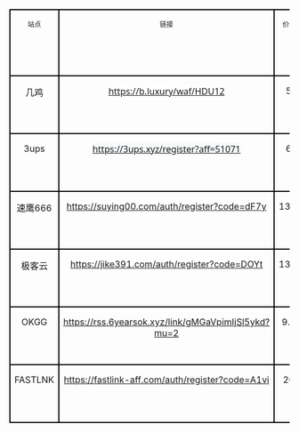 <table class="MsoTableGrid" border="1" cellspacing="0" cellpadding="0" style="border-collapse:collapse;border:none;mso-border-alt:solid windowtext 1.5pt;
 mso-yfti-tbllook:1184;mso-padding-alt:0cm 5.4pt 0cm 5.4pt;mso-border-insideh:
 1.5pt solid windowtext;mso-border-insidev:1.5pt solid windowtext">
 <tbody><tr style="mso-yfti-irow:0;mso-yfti-firstrow:yes;height:78.0pt">
  <td width="58" valign="top" style="width:43.35pt;border:solid windowtext 1.5pt;
  padding:0cm 5.4pt 0cm 5.4pt;height:78.0pt">
  <p class="MsoNormal" align="center" style="text-align:center"><span style="font-size:9.0pt;mso-bidi-font-size:10.0pt">站点<span lang="EN-US"><o:p></o:p></span></span></p>
  </td>
  <td width="274" valign="top" style="width:205.25pt;border:solid windowtext 1.5pt;
  border-left:none;mso-border-left-alt:solid windowtext 1.5pt;padding:0cm 5.4pt 0cm 5.4pt;
  height:78.0pt">
  <p class="MsoNormal" align="center" style="text-align:center"><span style="font-size:9.0pt;mso-bidi-font-size:10.0pt">链接<span lang="EN-US"><o:p></o:p></span></span></p>
  </td>
  <td width="57" valign="top" style="width:42.6pt;border:solid windowtext 1.5pt;
  border-left:none;mso-border-left-alt:solid windowtext 1.5pt;padding:0cm 5.4pt 0cm 5.4pt;
  height:78.0pt">
  <p class="MsoNormal" align="center" style="text-align:center"><span style="font-size:9.0pt;mso-bidi-font-size:10.0pt">价格<span lang="EN-US">(</span>最低<span lang="EN-US">)<o:p></o:p></span></span></p>
  </td>
  <td width="46" valign="top" style="width:34.35pt;border:solid windowtext 1.5pt;
  border-left:none;mso-border-left-alt:solid windowtext 1.5pt;padding:0cm 5.4pt 0cm 5.4pt;
  height:78.0pt">
  <p class="MsoNormal" align="center" style="text-align:center"><span style="font-size:9.0pt;mso-bidi-font-size:10.0pt">套餐流量<span lang="EN-US"><o:p></o:p></span></span></p>
  </td>
  <td width="45" valign="top" style="width:33.5pt;border:solid windowtext 1.5pt;
  border-left:none;mso-border-left-alt:solid windowtext 1.5pt;padding:0cm 5.4pt 0cm 5.4pt;
  height:78.0pt">
  <p class="MsoNormal" align="center" style="text-align:center"><span style="font-size:9.0pt;mso-bidi-font-size:10.0pt">套餐时长<span lang="EN-US"><o:p></o:p></span></span></p>
  </td>
  <td width="41" valign="top" style="width:30.8pt;border:solid windowtext 1.5pt;
  border-left:none;mso-border-left-alt:solid windowtext 1.5pt;padding:0cm 5.4pt 0cm 5.4pt;
  height:78.0pt">
  <p class="MsoNormal" align="center" style="text-align:center"><span style="font-size:9.0pt;mso-bidi-font-size:10.0pt">支持终端数<span lang="EN-US"><o:p></o:p></span></span></p>
  </td>
  <td width="66" valign="top" style="width:49.6pt;border:solid windowtext 1.5pt;
  border-left:none;mso-border-left-alt:solid windowtext 1.5pt;padding:0cm 5.4pt 0cm 5.4pt;
  height:78.0pt">
  <p class="MsoNormal" align="center" style="text-align:center"><span style="font-size:9.0pt;mso-bidi-font-size:10.0pt">速率<span lang="EN-US"><o:p></o:p></span></span></p>
  </td>
  <td width="53" valign="top" style="width:39.4pt;border:solid windowtext 1.5pt;
  border-left:none;mso-border-left-alt:solid windowtext 1.5pt;padding:0cm 5.4pt 0cm 5.4pt;
  height:78.0pt">
  <p class="MsoNormal" align="center" style="text-align:center"><span style="font-size:9.0pt;mso-bidi-font-size:10.0pt">站点描述<span lang="EN-US"><o:p></o:p></span></span></p>
  </td>
 </tr>
 <tr style="mso-yfti-irow:1;height:78.0pt">
  <td width="58" valign="top" style="width:43.35pt;border:solid windowtext 1.5pt;
  border-top:none;mso-border-top-alt:solid windowtext 1.5pt;padding:0cm 5.4pt 0cm 5.4pt;
  height:78.0pt">
  <p class="MsoNormal" align="center" style="text-align:center"><span class="GramE">几鸡</span></p>
  </td>
  <td width="274" valign="top" style="width:205.25pt;border-top:none;border-left:
  none;border-bottom:solid windowtext 1.5pt;border-right:solid windowtext 1.5pt;
  mso-border-top-alt:solid windowtext 1.5pt;mso-border-left-alt:solid windowtext 1.5pt;
  padding:0cm 5.4pt 0cm 5.4pt;height:78.0pt">
  <p class="MsoNormal" align="center" style="text-align:center"><span lang="EN-US"><a href="https://b.luxury/waf/HDU12"><span style="font-family:&quot;Segoe UI&quot;,sans-serif;
  background:white;text-decoration:none;text-underline:none">https://b.luxury/waf/HDU12</span></a></span></p>
  </td>
  <td width="57" valign="top" style="width:42.6pt;border-top:none;border-left:none;
  border-bottom:solid windowtext 1.5pt;border-right:solid windowtext 1.5pt;
  mso-border-top-alt:solid windowtext 1.5pt;mso-border-left-alt:solid windowtext 1.5pt;
  padding:0cm 5.4pt 0cm 5.4pt;height:78.0pt">
  <p class="MsoNormal" align="center" style="text-align:center"><span lang="EN-US">5RMB</span></p>
  </td>
  <td width="46" valign="top" style="width:34.35pt;border-top:none;border-left:
  none;border-bottom:solid windowtext 1.5pt;border-right:solid windowtext 1.5pt;
  mso-border-top-alt:solid windowtext 1.5pt;mso-border-left-alt:solid windowtext 1.5pt;
  padding:0cm 5.4pt 0cm 5.4pt;height:78.0pt">
  <p class="MsoNormal" align="center" style="text-align:center"><span lang="EN-US">300G</span></p>
  </td>
  <td width="45" valign="top" style="width:33.5pt;border-top:none;border-left:none;
  border-bottom:solid windowtext 1.5pt;border-right:solid windowtext 1.5pt;
  mso-border-top-alt:solid windowtext 1.5pt;mso-border-left-alt:solid windowtext 1.5pt;
  padding:0cm 5.4pt 0cm 5.4pt;height:78.0pt">
  <p class="MsoNormal" align="center" style="text-align:center"><span lang="EN-US">30Day</span></p>
  </td>
  <td width="41" valign="top" style="width:30.8pt;border-top:none;border-left:none;
  border-bottom:solid windowtext 1.5pt;border-right:solid windowtext 1.5pt;
  mso-border-top-alt:solid windowtext 1.5pt;mso-border-left-alt:solid windowtext 1.5pt;
  padding:0cm 5.4pt 0cm 5.4pt;height:78.0pt">
  <p class="MsoNormal" align="center" style="text-align:center"><span lang="EN-US">2</span></p>
  </td>
  <td width="66" valign="top" style="width:49.6pt;border-top:none;border-left:none;
  border-bottom:solid windowtext 1.5pt;border-right:solid windowtext 1.5pt;
  mso-border-top-alt:solid windowtext 1.5pt;mso-border-left-alt:solid windowtext 1.5pt;
  padding:0cm 5.4pt 0cm 5.4pt;height:78.0pt">
  <p class="MsoNormal" align="center" style="text-align:center"><span lang="EN-US">5Mbps</span></p>
  </td>
  <td width="53" valign="top" style="width:39.4pt;border-top:none;border-left:none;
  border-bottom:solid windowtext 1.5pt;border-right:solid windowtext 1.5pt;
  mso-border-top-alt:solid windowtext 1.5pt;mso-border-left-alt:solid windowtext 1.5pt;
  padding:0cm 5.4pt 0cm 5.4pt;height:78.0pt">
  <p class="MsoNormal" align="center" style="text-align:center"><span lang="EN-US">-</span></p>
  </td>
 </tr>
 <tr style="mso-yfti-irow:2;height:78.0pt">
  <td width="58" valign="top" style="width:43.35pt;border:solid windowtext 1.5pt;
  border-top:none;mso-border-top-alt:solid windowtext 1.5pt;padding:0cm 5.4pt 0cm 5.4pt;
  height:78.0pt">
  <p class="MsoNormal" align="center" style="text-align:center"><span lang="EN-US">3ups</span></p>
  </td>
  <td width="274" valign="top" style="width:205.25pt;border-top:none;border-left:
  none;border-bottom:solid windowtext 1.5pt;border-right:solid windowtext 1.5pt;
  mso-border-top-alt:solid windowtext 1.5pt;mso-border-left-alt:solid windowtext 1.5pt;
  padding:0cm 5.4pt 0cm 5.4pt;height:78.0pt">
  <p class="MsoNormal" align="center" style="text-align:center"><span lang="EN-US"><a href="https://3ups.xyz/register?aff=51071"><span style="font-family:&quot;Segoe UI&quot;,sans-serif;
  background:#F6F8FA">https://3ups.xyz/register?aff=51071</span></a></span></p>
  </td>
  <td width="57" valign="top" style="width:42.6pt;border-top:none;border-left:none;
  border-bottom:solid windowtext 1.5pt;border-right:solid windowtext 1.5pt;
  mso-border-top-alt:solid windowtext 1.5pt;mso-border-left-alt:solid windowtext 1.5pt;
  padding:0cm 5.4pt 0cm 5.4pt;height:78.0pt">
  <p class="MsoNormal" align="center" style="text-align:center"><span lang="EN-US">6RMB</span></p>
  </td>
  <td width="46" valign="top" style="width:34.35pt;border-top:none;border-left:
  none;border-bottom:solid windowtext 1.5pt;border-right:solid windowtext 1.5pt;
  mso-border-top-alt:solid windowtext 1.5pt;mso-border-left-alt:solid windowtext 1.5pt;
  padding:0cm 5.4pt 0cm 5.4pt;height:78.0pt">
  <p class="MsoNormal" align="center" style="text-align:center"><span lang="EN-US">60G</span></p>
  </td>
  <td width="45" valign="top" style="width:33.5pt;border-top:none;border-left:none;
  border-bottom:solid windowtext 1.5pt;border-right:solid windowtext 1.5pt;
  mso-border-top-alt:solid windowtext 1.5pt;mso-border-left-alt:solid windowtext 1.5pt;
  padding:0cm 5.4pt 0cm 5.4pt;height:78.0pt">
  <p class="MsoNormal" align="center" style="text-align:center"><span lang="EN-US">60Day</span></p>
  </td>
  <td width="41" valign="top" style="width:30.8pt;border-top:none;border-left:none;
  border-bottom:solid windowtext 1.5pt;border-right:solid windowtext 1.5pt;
  mso-border-top-alt:solid windowtext 1.5pt;mso-border-left-alt:solid windowtext 1.5pt;
  padding:0cm 5.4pt 0cm 5.4pt;height:78.0pt">
  <p class="MsoNormal" align="center" style="text-align:center"><span lang="EN-US">-</span></p>
  </td>
  <td width="66" valign="top" style="width:49.6pt;border-top:none;border-left:none;
  border-bottom:solid windowtext 1.5pt;border-right:solid windowtext 1.5pt;
  mso-border-top-alt:solid windowtext 1.5pt;mso-border-left-alt:solid windowtext 1.5pt;
  padding:0cm 5.4pt 0cm 5.4pt;height:78.0pt">
  <p class="MsoNormal" align="center" style="text-align:center"><span lang="EN-US">-</span></p>
  </td>
  <td width="53" valign="top" style="width:39.4pt;border-top:none;border-left:none;
  border-bottom:solid windowtext 1.5pt;border-right:solid windowtext 1.5pt;
  mso-border-top-alt:solid windowtext 1.5pt;mso-border-left-alt:solid windowtext 1.5pt;
  padding:0cm 5.4pt 0cm 5.4pt;height:78.0pt">
  <p class="MsoNormal" align="center" style="text-align:center"><span lang="EN-US">-</span></p>
  </td>
 </tr>
 <tr style="mso-yfti-irow:3;height:78.0pt">
  <td width="58" valign="top" style="width:43.35pt;border:solid windowtext 1.5pt;
  border-top:none;mso-border-top-alt:solid windowtext 1.5pt;padding:0cm 5.4pt 0cm 5.4pt;
  height:78.0pt">
  <p class="MsoNormal" align="center" style="text-align:center"><span class="GramE">速鹰</span><span lang="EN-US">666</span></p>
  </td>
  <td width="274" valign="top" style="width:205.25pt;border-top:none;border-left:
  none;border-bottom:solid windowtext 1.5pt;border-right:solid windowtext 1.5pt;
  mso-border-top-alt:solid windowtext 1.5pt;mso-border-left-alt:solid windowtext 1.5pt;
  padding:0cm 5.4pt 0cm 5.4pt;height:78.0pt">
  <p class="MsoNormal" align="center" style="text-align:center"><span lang="EN-US"><a href="https://suying00.com/auth/register?code=dF7y">https://suying00.com/auth/register?code=dF7y</a></span></p>
  </td>
  <td width="57" valign="top" style="width:42.6pt;border-top:none;border-left:none;
  border-bottom:solid windowtext 1.5pt;border-right:solid windowtext 1.5pt;
  mso-border-top-alt:solid windowtext 1.5pt;mso-border-left-alt:solid windowtext 1.5pt;
  padding:0cm 5.4pt 0cm 5.4pt;height:78.0pt">
  <p class="MsoNormal" align="center" style="text-align:center"><span lang="EN-US">13.9RMB</span></p>
  </td>
  <td width="46" valign="top" style="width:34.35pt;border-top:none;border-left:
  none;border-bottom:solid windowtext 1.5pt;border-right:solid windowtext 1.5pt;
  mso-border-top-alt:solid windowtext 1.5pt;mso-border-left-alt:solid windowtext 1.5pt;
  padding:0cm 5.4pt 0cm 5.4pt;height:78.0pt">
  <p class="MsoNormal" align="center" style="text-align:center"><span lang="EN-US">100GB</span></p>
  </td>
  <td width="45" valign="top" style="width:33.5pt;border-top:none;border-left:none;
  border-bottom:solid windowtext 1.5pt;border-right:solid windowtext 1.5pt;
  mso-border-top-alt:solid windowtext 1.5pt;mso-border-left-alt:solid windowtext 1.5pt;
  padding:0cm 5.4pt 0cm 5.4pt;height:78.0pt">
  <p class="MsoNormal" align="center" style="text-align:center"><span lang="EN-US">30Day</span></p>
  </td>
  <td width="41" valign="top" style="width:30.8pt;border-top:none;border-left:none;
  border-bottom:solid windowtext 1.5pt;border-right:solid windowtext 1.5pt;
  mso-border-top-alt:solid windowtext 1.5pt;mso-border-left-alt:solid windowtext 1.5pt;
  padding:0cm 5.4pt 0cm 5.4pt;height:78.0pt">
  <p class="MsoNormal" align="center" style="text-align:center"><span lang="EN-US">3</span></p>
  </td>
  <td width="66" valign="top" style="width:49.6pt;border-top:none;border-left:none;
  border-bottom:solid windowtext 1.5pt;border-right:solid windowtext 1.5pt;
  mso-border-top-alt:solid windowtext 1.5pt;mso-border-left-alt:solid windowtext 1.5pt;
  padding:0cm 5.4pt 0cm 5.4pt;height:78.0pt">
  <p class="MsoNormal" align="center" style="text-align:center"><span lang="EN-US">60Mbps</span></p>
  </td>
  <td width="53" valign="top" style="width:39.4pt;border-top:none;border-left:none;
  border-bottom:solid windowtext 1.5pt;border-right:solid windowtext 1.5pt;
  mso-border-top-alt:solid windowtext 1.5pt;mso-border-left-alt:solid windowtext 1.5pt;
  padding:0cm 5.4pt 0cm 5.4pt;height:78.0pt">
  <p class="MsoNormal" align="center" style="text-align:center"><span lang="EN-US">-</span></p>
  </td>
 </tr>
 <tr style="mso-yfti-irow:4;height:78.0pt">
  <td width="58" valign="top" style="width:43.35pt;border:solid windowtext 1.5pt;
  border-top:none;mso-border-top-alt:solid windowtext 1.5pt;padding:0cm 5.4pt 0cm 5.4pt;
  height:78.0pt">
  <p class="MsoNormal" align="center" style="text-align:center"><span class="GramE">极客云</span></p>
  </td>
  <td width="274" valign="top" style="width:205.25pt;border-top:none;border-left:
  none;border-bottom:solid windowtext 1.5pt;border-right:solid windowtext 1.5pt;
  mso-border-top-alt:solid windowtext 1.5pt;mso-border-left-alt:solid windowtext 1.5pt;
  padding:0cm 5.4pt 0cm 5.4pt;height:78.0pt">
  <p class="MsoNormal" align="center" style="text-align:center"><span lang="EN-US"><a href="https://jike391.com/auth/register?code=DOYt">https://jike391.com/auth/register?code=DOYt</a></span></p>
  </td>
  <td width="57" valign="top" style="width:42.6pt;border-top:none;border-left:none;
  border-bottom:solid windowtext 1.5pt;border-right:solid windowtext 1.5pt;
  mso-border-top-alt:solid windowtext 1.5pt;mso-border-left-alt:solid windowtext 1.5pt;
  padding:0cm 5.4pt 0cm 5.4pt;height:78.0pt">
  <p class="MsoNormal" align="center" style="text-align:center"><span lang="EN-US">13.9RMB</span></p>
  </td>
  <td width="46" valign="top" style="width:34.35pt;border-top:none;border-left:
  none;border-bottom:solid windowtext 1.5pt;border-right:solid windowtext 1.5pt;
  mso-border-top-alt:solid windowtext 1.5pt;mso-border-left-alt:solid windowtext 1.5pt;
  padding:0cm 5.4pt 0cm 5.4pt;height:78.0pt">
  <p class="MsoNormal" align="center" style="text-align:center"><span lang="EN-US">100GB</span></p>
  </td>
  <td width="45" valign="top" style="width:33.5pt;border-top:none;border-left:none;
  border-bottom:solid windowtext 1.5pt;border-right:solid windowtext 1.5pt;
  mso-border-top-alt:solid windowtext 1.5pt;mso-border-left-alt:solid windowtext 1.5pt;
  padding:0cm 5.4pt 0cm 5.4pt;height:78.0pt">
  <p class="MsoNormal" align="center" style="text-align:center"><span lang="EN-US">30Day</span></p>
  </td>
  <td width="41" valign="top" style="width:30.8pt;border-top:none;border-left:none;
  border-bottom:solid windowtext 1.5pt;border-right:solid windowtext 1.5pt;
  mso-border-top-alt:solid windowtext 1.5pt;mso-border-left-alt:solid windowtext 1.5pt;
  padding:0cm 5.4pt 0cm 5.4pt;height:78.0pt">
  <p class="MsoNormal" align="center" style="text-align:center"><span lang="EN-US">3</span></p>
  </td>
  <td width="66" valign="top" style="width:49.6pt;border-top:none;border-left:none;
  border-bottom:solid windowtext 1.5pt;border-right:solid windowtext 1.5pt;
  mso-border-top-alt:solid windowtext 1.5pt;mso-border-left-alt:solid windowtext 1.5pt;
  padding:0cm 5.4pt 0cm 5.4pt;height:78.0pt">
  <p class="MsoNormal" align="center" style="text-align:center"><span lang="EN-US">60Mbps</span></p>
  </td>
  <td width="53" valign="top" style="width:39.4pt;border-top:none;border-left:none;
  border-bottom:solid windowtext 1.5pt;border-right:solid windowtext 1.5pt;
  mso-border-top-alt:solid windowtext 1.5pt;mso-border-left-alt:solid windowtext 1.5pt;
  padding:0cm 5.4pt 0cm 5.4pt;height:78.0pt">
  <p class="MsoNormal" align="center" style="text-align:center"><span lang="EN-US">-</span></p>
  </td>
 </tr>
 <tr style="mso-yfti-irow:5;height:78.0pt">
  <td width="58" valign="top" style="width:43.35pt;border:solid windowtext 1.5pt;
  border-top:none;mso-border-top-alt:solid windowtext 1.5pt;padding:0cm 5.4pt 0cm 5.4pt;
  height:78.0pt">
  <p class="MsoNormal" align="center" style="text-align:center"><span lang="EN-US">OKGG</span></p>
  </td>
  <td width="274" valign="top" style="width:205.25pt;border-top:none;border-left:
  none;border-bottom:solid windowtext 1.5pt;border-right:solid windowtext 1.5pt;
  mso-border-top-alt:solid windowtext 1.5pt;mso-border-left-alt:solid windowtext 1.5pt;
  padding:0cm 5.4pt 0cm 5.4pt;height:78.0pt">
  <p class="MsoNormal" align="center" style="text-align:center;tab-stops:41.55pt"><span lang="EN-US"><a href="https://rss.6yearsok.xyz/link/gMGaVpimIjSl5ykd?mu=2">https://rss.6yearsok.xyz/link/gMGaVpimIjSl5ykd?mu=2</a></span></p>
  </td>
  <td width="57" valign="top" style="width:42.6pt;border-top:none;border-left:none;
  border-bottom:solid windowtext 1.5pt;border-right:solid windowtext 1.5pt;
  mso-border-top-alt:solid windowtext 1.5pt;mso-border-left-alt:solid windowtext 1.5pt;
  padding:0cm 5.4pt 0cm 5.4pt;height:78.0pt">
  <p class="MsoNormal" align="center" style="text-align:center"><span lang="EN-US">9.8RMB</span></p>
  </td>
  <td width="46" valign="top" style="width:34.35pt;border-top:none;border-left:
  none;border-bottom:solid windowtext 1.5pt;border-right:solid windowtext 1.5pt;
  mso-border-top-alt:solid windowtext 1.5pt;mso-border-left-alt:solid windowtext 1.5pt;
  padding:0cm 5.4pt 0cm 5.4pt;height:78.0pt">
  <p class="MsoNormal" align="center" style="text-align:center"><span lang="EN-US">60GB</span></p>
  </td>
  <td width="45" valign="top" style="width:33.5pt;border-top:none;border-left:none;
  border-bottom:solid windowtext 1.5pt;border-right:solid windowtext 1.5pt;
  mso-border-top-alt:solid windowtext 1.5pt;mso-border-left-alt:solid windowtext 1.5pt;
  padding:0cm 5.4pt 0cm 5.4pt;height:78.0pt">
  <p class="MsoNormal" align="center" style="text-align:center"><span lang="EN-US">30Day</span></p>
  </td>
  <td width="41" valign="top" style="width:30.8pt;border-top:none;border-left:none;
  border-bottom:solid windowtext 1.5pt;border-right:solid windowtext 1.5pt;
  mso-border-top-alt:solid windowtext 1.5pt;mso-border-left-alt:solid windowtext 1.5pt;
  padding:0cm 5.4pt 0cm 5.4pt;height:78.0pt">
  <p class="MsoNormal" align="center" style="text-align:center"><span lang="EN-US">2</span></p>
  </td>
  <td width="66" valign="top" style="width:49.6pt;border-top:none;border-left:none;
  border-bottom:solid windowtext 1.5pt;border-right:solid windowtext 1.5pt;
  mso-border-top-alt:solid windowtext 1.5pt;mso-border-left-alt:solid windowtext 1.5pt;
  padding:0cm 5.4pt 0cm 5.4pt;height:78.0pt">
  <p class="MsoNormal" align="center" style="text-align:center"><span lang="EN-US">12Mbps</span></p>
  </td>
  <td width="53" valign="top" style="width:39.4pt;border-top:none;border-left:none;
  border-bottom:solid windowtext 1.5pt;border-right:solid windowtext 1.5pt;
  mso-border-top-alt:solid windowtext 1.5pt;mso-border-left-alt:solid windowtext 1.5pt;
  padding:0cm 5.4pt 0cm 5.4pt;height:78.0pt">
  <p class="MsoNormal" align="center" style="text-align:center"><span style="font-size:9.0pt;mso-bidi-font-size:10.0pt">该站点包含<span lang="EN-US">0.01/0.03RMB</span>体验套餐<span lang="EN-US"><o:p></o:p></span></span></p>
  </td>
 </tr>
 <tr style="mso-yfti-irow:6;mso-yfti-lastrow:yes;height:78.0pt">
  <td width="58" valign="top" style="width:43.35pt;border:solid windowtext 1.5pt;
  border-top:none;mso-border-top-alt:solid windowtext 1.5pt;padding:0cm 5.4pt 0cm 5.4pt;
  height:78.0pt">
  <p class="MsoNormal" align="center" style="text-align:center"><span lang="EN-US">FASTLNK</span></p>
  </td>
  <td width="274" valign="top" style="width:205.25pt;border-top:none;border-left:
  none;border-bottom:solid windowtext 1.5pt;border-right:solid windowtext 1.5pt;
  mso-border-top-alt:solid windowtext 1.5pt;mso-border-left-alt:solid windowtext 1.5pt;
  padding:0cm 5.4pt 0cm 5.4pt;height:78.0pt">
  <p class="MsoNormal" align="center" style="text-align:center;tab-stops:41.55pt"><span lang="EN-US"><a href="https://fastlink-aff.com/auth/register?code=A1vi">https://fastlink-aff.com/auth/register?code=A1vi</a></span></p>
  </td>
  <td width="57" valign="top" style="width:42.6pt;border-top:none;border-left:none;
  border-bottom:solid windowtext 1.5pt;border-right:solid windowtext 1.5pt;
  mso-border-top-alt:solid windowtext 1.5pt;mso-border-left-alt:solid windowtext 1.5pt;
  padding:0cm 5.4pt 0cm 5.4pt;height:78.0pt">
  <p class="MsoNormal" align="center" style="text-align:center"><span lang="EN-US">20RMB</span></p>
  </td>
  <td width="46" valign="top" style="width:34.35pt;border-top:none;border-left:
  none;border-bottom:solid windowtext 1.5pt;border-right:solid windowtext 1.5pt;
  mso-border-top-alt:solid windowtext 1.5pt;mso-border-left-alt:solid windowtext 1.5pt;
  padding:0cm 5.4pt 0cm 5.4pt;height:78.0pt">
  <p class="MsoNormal" align="center" style="text-align:center"><span lang="EN-US">100GB</span></p>
  </td>
  <td width="45" valign="top" style="width:33.5pt;border-top:none;border-left:none;
  border-bottom:solid windowtext 1.5pt;border-right:solid windowtext 1.5pt;
  mso-border-top-alt:solid windowtext 1.5pt;mso-border-left-alt:solid windowtext 1.5pt;
  padding:0cm 5.4pt 0cm 5.4pt;height:78.0pt">
  <p class="MsoNormal" align="center" style="text-align:center"><span lang="EN-US">30Day</span></p>
  </td>
  <td width="41" valign="top" style="width:30.8pt;border-top:none;border-left:none;
  border-bottom:solid windowtext 1.5pt;border-right:solid windowtext 1.5pt;
  mso-border-top-alt:solid windowtext 1.5pt;mso-border-left-alt:solid windowtext 1.5pt;
  padding:0cm 5.4pt 0cm 5.4pt;height:78.0pt">
  <p class="MsoNormal" align="center" style="text-align:center"><span lang="EN-US" style="font-size:16.0pt;font-family:&quot;Arial&quot;,sans-serif;color:#333333;
  background:white">∞</span></p>
  </td>
  <td width="66" valign="top" style="width:49.6pt;border-top:none;border-left:none;
  border-bottom:solid windowtext 1.5pt;border-right:solid windowtext 1.5pt;
  mso-border-top-alt:solid windowtext 1.5pt;mso-border-left-alt:solid windowtext 1.5pt;
  padding:0cm 5.4pt 0cm 5.4pt;height:78.0pt">
  <p class="MsoNormal" align="center" style="text-align:center"><span lang="EN-US">5Gbs</span></p>
  </td>
  <td width="53" valign="top" style="width:39.4pt;border-top:none;border-left:none;
  border-bottom:solid windowtext 1.5pt;border-right:solid windowtext 1.5pt;
  mso-border-top-alt:solid windowtext 1.5pt;mso-border-left-alt:solid windowtext 1.5pt;
  padding:0cm 5.4pt 0cm 5.4pt;height:78.0pt">
  <p class="MsoNormal" align="center" style="text-align:center"><span lang="EN-US">-</span></p>
  </td>
 </tr>
</tbody></table>
